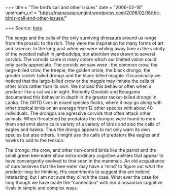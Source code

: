 +++
title = "The bird’s call and other issues"
date = "2006-02-18"
upstream_url = "https://manasataramgini.wordpress.com/2006/02/18/the-birds-call-and-other-issues/"

+++
Source: [here](https://manasataramgini.wordpress.com/2006/02/18/the-birds-call-and-other-issues/).

The songs and the calls of the only surviving dinosaurs around us range from the prosaic to the rich. They were the inspiration for many forms of art and science. In the long past when we were whiling away time in the vicinity of the wooded nallah in jambudvIpa, our attention was drawn to several corvids. The corvids came in many colors which our limited vision could only partly appreciate. The corvids we saw were : the common crow, the large-billed crow, the treepie, the golden oriole, the black drongo, the greater racket-tailed drongo and the black-billed magpie. Occasionally we noticed that the large-billed crow or the magpie may imitate the calls of other birds rather than its own. We noticed this behavior often when a predator like a cat was in sight. Recently Goodale and Kotagama documented this behavior in depth in the greater racket-tailed drongo in Lanka. The GRTD lives in mixed species flocks, where it may go along with other tropical birds on an average from 12 other species with about 40 individuals. The drongos are agressive corvids that often attack other animals. When threatened by predators the drongos were found to mob them and emit alarm calls variety of a variety of birds and also the calls of eagles and hawks. Thus the drongo appears to not only warn its own species but also others. It might use the calls of predators like eagles and hawks to add to the tension.

The drongo, the crow, and other non-corvid birds like the parrot and the small green bee-eater show extra-ordinary cognitive abilities that appear to have convergently evolved to that seen in the mammals. An old acquaitance of ours believes that the bee-eater may have a ‘mind’ to figure out what the predator may be thinking. His experiments to suggest this are indeed interesting, but I am not sure they clinch the case. What ever the case for long though we have made the “connection” with our dinosaurian cognitive rivals in simple and complex ways.

